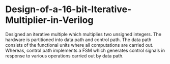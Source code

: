 # Design-of-a-16-bit-Iterative-Multiplier-in-Verilog
Designed an iterative multiple which multiplies two unsigned integers. The hardware is partitioned into data path and control path. The data path consists of the functional units where all computations are carried out. Whereas, control path implements a FSM which generates control signals in response to various operations carried out by data path.
